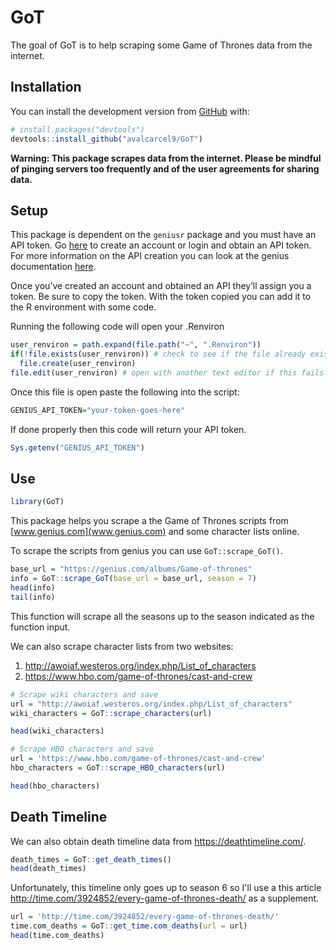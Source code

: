 
<!-- README.md is generated from README.Rmd. Please edit that file -->
GoT
===

The goal of GoT is to help scraping some Game of Thrones data from the internet.

Installation
------------

You can install the development version from [GitHub](https://github.com/avalcarcel9/GoT) with:

``` r
# install.packages("devtools")
devtools::install_github("avalcarcel9/GoT")
```

**Warning: This package scrapes data from the internet. Please be mindful of pinging servers too frequently and of the user agreements for sharing data.**

Setup
-----

This package is dependent on the `geniusr` package and you must have an API token. Go [here](https://genius.com/) to create an account or login and obtain an API token. For more information on the API creation you can look at the genius documentation [here](https://docs.genius.com/#!#%2Fgetting-started-h1).

Once you’ve created an account and obtained an API they’ll assign you a token. Be sure to copy the token. With the token copied you can add it to the R environment with some code.

Running the following code will open your .Renviron

``` r
user_renviron = path.expand(file.path("~", ".Renviron"))
if(!file.exists(user_renviron)) # check to see if the file already exists
  file.create(user_renviron)
file.edit(user_renviron) # open with another text editor if this fails
```

Once this file is open paste the following into the script:

``` r
GENIUS_API_TOKEN="your-token-goes-here"
```

If done properly then this code will return your API token.

``` r
Sys.getenv("GENIUS_API_TOKEN")
```

Use
---

``` r
library(GoT)
```

This package helps you scrape a the Game of Thrones scripts from [www.genius.com](www.genius.com) and some character lists online.

To scrape the scripts from genius you can use `GoT::scrape_GoT()`.

``` r
base_url = "https://genius.com/albums/Game-of-thrones"
info = GoT::scrape_GoT(base_url = base_url, season = 7)
head(info)
tail(info)
```

This function will scrape all the seasons up to the season indicated as the function input.

We can also scrape character lists from two websites:

1.  <http://awoiaf.westeros.org/index.php/List_of_characters>
2.  <https://www.hbo.com/game-of-thrones/cast-and-crew>

``` r
# Scrape wiki characters and save
url = "http://awoiaf.westeros.org/index.php/List_of_characters"
wiki_characters = GoT::scrape_characters(url)

head(wiki_characters)

# Scrape HBO characters and save
url = 'https://www.hbo.com/game-of-thrones/cast-and-crew'
hbo_characters = GoT::scrape_HBO_characters(url)

head(hbo_characters)
```

Death Timeline
--------------

We can also obtain death timeline data from <https://deathtimeline.com/>.

``` r
death_times = GoT::get_death_times()
head(death_times)
```

Unfortunately, this timeline only goes up to season 6 so I'll use a this article <http://time.com/3924852/every-game-of-thrones-death/> as a supplement.

``` r
url = 'http://time.com/3924852/every-game-of-thrones-death/'
time.com_deaths = GoT::get_time.com_deaths(url = url)
head(time.com_deaths)
```
